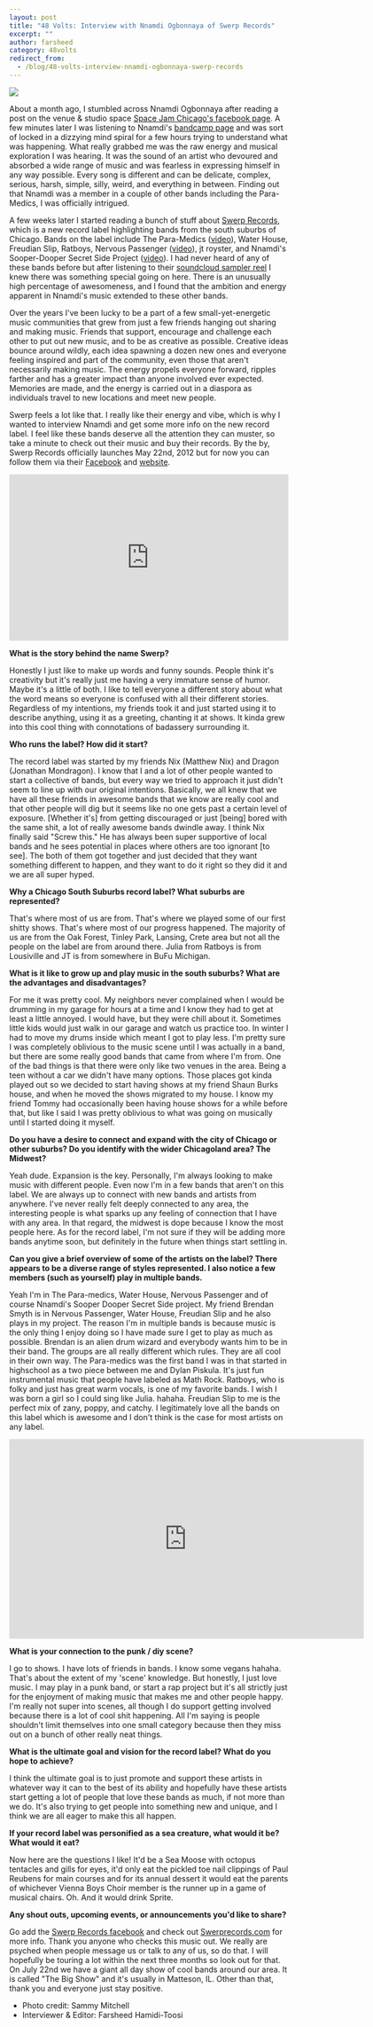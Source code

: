 ```yaml
---
layout: post
title: "48 Volts: Interview with Nnamdi Ogbonnaya of Swerp Records"
excerpt: ""
author: farsheed
category: 48volts
redirect_from:
  - /blog/48-volts-interview-nnamdi-ogbonnaya-swerp-records
---
```


![](files/Nnamdi_pic.jpg)

About a month ago, I stumbled across Nnamdi Ogbonnaya after reading a post on the venue & studio space [Space Jam Chicago's facebook page](https://www.facebook.com/spacejamchicago).  A few minutes later I was listening to Nnamdi's [bandcamp page](http://nnamdiogbonnaya.bandcamp.com) and was sort of locked in a dizzying mind spiral for a few hours trying to understand what was happening. What really grabbed me was the raw energy and musical exploration I was hearing. It was the sound of an artist who devoured and absorbed a wide range of music and was fearless in expressing himself in any way possible. Every song is different and can be delicate, complex, serious, harsh, simple, silly, weird, and everything in between. Finding out that Nnamdi was a member in a couple of other bands including the Para-Medics, I was officially intrigued.

A few weeks later I started reading a bunch of stuff about [Swerp Records](http://swerprecords.com), which is a new record label highlighting bands from the south suburbs of Chicago. Bands on the label include The Para-Medics ([video](http://www.youtube.com/watch?v=iAfKeHjkYSU&feature=player_embedded)), Water House, Freudian Slip, Ratboys, Nervous Passenger ([video](http://www.youtube.com/watch?v=hohHtZTwN2k&feature=player_embedded)), jt royster, and Nnamdi's Sooper-Dooper Secret Side Project ([video](http://www.youtube.com/watch?v=jkINOyS3uhU&feature=player_embedded)). I had never heard of any of these bands before but after listening to their [soundcloud sampler reel](http://soundcloud.com/swerprecords) I knew there was something special going on here. There is an unusually high percentage of awesomeness, and I found that the ambition and energy apparent in Nnamdi's music extended to these other bands.

Over the years I've been lucky to be a part of a few small-yet-energetic music communities that grew from just a few friends hanging out sharing and making music.  Friends that support, encourage and challenge each other to put out new music, and to be as creative as possible. Creative ideas bounce around wildly, each idea spawning a dozen new ones and everyone feeling inspired and part of the community, even those that aren't necessarily making music.  The energy propels everyone forward, ripples farther and has a greater impact than anyone involved ever expected. Memories are made, and the energy is carried out in a diaspora as individuals travel to new locations and meet new people.

Swerp feels a lot like that. I really like their energy and vibe, which is why I wanted to interview Nnamdi and get some more info on the new record label. I feel like these bands deserve all the attention they can muster, so take a minute to check out their music and buy their records. By the by, Swerp Records officially launches May 22nd, 2012 but for now you can follow them via their [Facebook](https://www.facebook.com/SwerpRecords) and [website](http://swerprecords.com).

<iframe width="100%" height="300" scrolling="no" frameborder="no" allow="autoplay" src="https://w.soundcloud.com/player/?url=https%3A//api.soundcloud.com/playlists/1803295&amp;color=%23ff5500&amp;auto_play=false&amp;hide_related=false&amp;show_comments=true&amp;show_user=true&amp;show_reposts=false&amp;show_teaser=true&amp;visual=true"></iframe>

**What is the story behind the name Swerp?**

Honestly I just like to make up words and funny sounds. People think it's creativity but it's really just me having a very immature sense of humor. Maybe it's a little of both. I like to tell everyone a different story about what the word means so everyone is confused with all their different stories. Regardless of my intentions, my friends took it and just started using it to describe anything, using it as a greeting, chanting it at shows. It kinda grew into this cool thing with connotations of badassery surrounding it.

**Who runs the label? How did it start?**

The record label was started by my friends Nix (Matthew Nix) and Dragon (Jonathan Mondragon). I know that I and a lot of other people wanted to start a collective of bands, but every way we tried to approach it just didn't seem to line up with our original intentions. Basically, we all knew that we have all these friends in awesome bands that we know are really cool and that other people will dig but it seems like no one gets past a certain level of exposure. [Whether it's] from getting discouraged or just [being] bored with the same shit, a lot of really awesome bands dwindle away. I think Nix finally said "Screw this." He has always been super supportive of local bands and he sees potential in places where others are too ignorant [to see]. The both of them got together and just decided that they want something different to happen, and they want to do it right so they did it and we are all super hyped.

**Why a Chicago South Suburbs record label? What suburbs are represented?**

That's where most of us are from. That's where we played some of our first shitty shows. That's where most of our progress happened. The majority of us are from the Oak Forest, Tinley Park, Lansing, Crete area but not all the people on the label are from around there. Julia from Ratboys is from Lousiville and JT is from somewhere in BuFu Michigan.

**What is it like to grow up and play music in the south suburbs? What are the advantages and disadvantages?**

For me it was pretty cool. My neighbors never complained when I would be drumming in my garage for hours at a time and I know they had to get at least a little annoyed. I would have, but they were chill about it. Sometimes little kids would just walk in our garage and watch us practice too. In winter I had to move my drums inside which meant I got to play less. I'm pretty sure I was completely oblivious to the music scene until I was actually in a band, but there are some really good bands that came from where I'm from. One of the bad things is that there were only like two venues in the area. Being a teen without a car we didn't have many options. Those places got kinda played out so we decided to start having shows at my friend Shaun Burks house, and when he moved the shows migrated to my house. I know my friend Tommy had occasionally been having house shows for a while before that, but like I said I was pretty oblivious to what was going on musically until I started doing it myself.

**Do you have a desire to connect and expand with the city of Chicago or other suburbs? Do you identify with the wider Chicagoland area? The Midwest?**

Yeah dude. Expansion is the key. Personally, I'm always looking to make music with different people. Even now I'm in a few bands that aren't on this label. We are always up to connect with new bands and artists from anywhere. I've never really felt deeply connected to any area, the interesting people is what sparks up any feeling of connection that I have with any area. In that regard, the midwest is dope because I know the most people here. As for the record label, I'm not sure if they will be adding more bands anytime soon, but definitely in the future when things start settling in.

**Can you give a brief overview of some of the artists on the label? There appears to be a diverse range of styles represented. I also notice a few members (such as yourself) play in multiple bands.**

Yeah I'm in The Para-medics, Water House, Nervous Passenger and of course Nnamdi's Sooper Dooper Secret Side project. My friend Brendan Smyth is in Nervous Passenger, Water House, Freudian Slip and he also plays in my project.  The reason I'm in multiple bands is because music is the only thing I enjoy doing so I have made sure I get to play as much as possible. Brendan is an alien drum wizard and everybody wants him to be in their band. The groups are all really different which rules. They are all cool in their own way. The Para-medics was the first band I was in that started in highschool as a two piece between me and Dylan Piskula. It's just fun instrumental music that people have labeled as Math Rock. Ratboys, who is folky and just has great warm vocals, is one of my favorite bands. I wish I was born a girl so I could sing like Julia. hahaha. Freudian Slip to me is the perfect mix of zany, poppy, and catchy.  I legitimately love all the bands on this label which is awesome and I don't think is the case for most artists on any label.

<iframe src="https://player.vimeo.com/video/39390114" width="640" height="360" frameborder="0" webkitallowfullscreen mozallowfullscreen allowfullscreen></iframe>

**What is your connection to the punk / diy scene?**

I go to shows. I have lots of friends in bands. I know some vegans hahaha. That's about the extent of my 'scene' knowledge. But honestly, I just love music. I may play in a punk band, or start a rap project but it's all strictly just for the enjoyment of making music that makes me and other people happy. I'm really not super into scenes, all though I do support getting involved because there is a lot of cool shit happening. All I'm saying is people shouldn't limit themselves into one small category because then they miss out on a bunch of other really neat things.

 
**What is the ultimate goal and vision for the record label? What do you hope to achieve?**

I think the ultimate goal is to just promote and support these artists in whatever way it can to the best of its ability and hopefully have these artists start getting a lot of people that love these bands as much, if not more than we do. It's also trying to get people into something new and unique, and I think we are all eager to make this all happen.


**If your record label was personified as a sea creature, what would it be? What would it eat?**

Now here are the questions I like! It'd be a Sea Moose with octopus tentacles and gills for eyes, it'd only eat the pickled toe nail clippings of Paul Reubens for main courses and for its annual dessert it would eat the parents of whichever Vienna Boys Choir member is the runner up in a game of musical chairs. Oh. And it would drink Sprite.


**Any shout outs, upcoming events, or announcements you'd like to share?**

Go add the [Swerp Records facebook](https://www.facebook.com/SwerpRecords) and check out [Swerprecords.com](http://www.swerprecords.com) for more info. Thank you anyone who checks this music out. We really are psyched when people message us or talk to any of us, so do that. I will hopefully be touring a lot within the next three months so look out for that. On July 22nd we have a giant all day show of cool bands around our area. It is called "The Big Show" and it's usually in Matteson, IL. Other than that, thank you and everyone just stay positive.

- Photo credit: Sammy Mitchell
- Interviewer & Editor: Farsheed Hamidi-Toosi